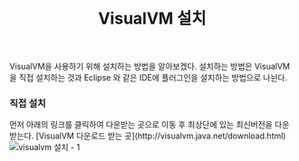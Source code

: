 ﻿---
layout: post
title:  "VisualVM 설치"
categories: Java
---


VisualVM을 사용하기 위해 설치하는 방법을 알아보겠다. 설치하는 방법은 VisualVM을 직접 설치하는 것과 Eclipse 와 같은 IDE에 플러그인을 설치하는 방법으로 나뉜다. 


<h3>직접 설치</h3>
먼저 아래의 링크를 클릭하여 다운받는 곳으로 이동 후 최상단에 있는 최신버전을 다운받는다. 
[VisualVM 다운로드 받는 곳](http://visualvm.java.net/download.html) 

<img src="/blog/image/visualvm_1.png" alt="visualvm 설치 - 1">
